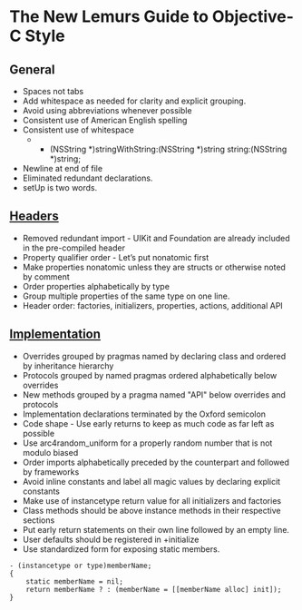 # The New Lemurs Guide to Objective-C Style

## General

* Spaces not tabs
* Add whitespace as needed for clarity and explicit grouping.
* Avoid using abbreviations whenever possible
* Consistent use of American English spelling
* Consistent use of whitespace
  * - (NSString *)stringWithString:(NSString *)string string:(NSString *)string;
* Newline at end of file
* Eliminated redundant declarations.
* setUp is two words.

## [Headers](./Headers.md)

* Removed redundant import - UIKit and Foundation are already included in the pre-compiled header
* Property qualifier order - Let’s put nonatomic first
* Make properties nonatomic unless they are structs or otherwise noted by comment
* Order properties alphabetically by type
* Group multiple properties of the same type on one line.
* Header order: factories, initializers, properties, actions, additional API

## [Implementation](./Implementation.md)

* Overrides grouped by pragmas named by declaring class and ordered by inheritance hierarchy
* Protocols grouped by named pragmas ordered alphabetically below overrides
* New methods grouped by a pragma named "API" below overrides and protocols
* Implementation declarations terminated by the Oxford semicolon
* Code shape - Use early returns to keep as much code as far left as possible
* Use arc4random_uniform for a properly random number that is not modulo biased
* Order imports alphabetically preceded by the counterpart and followed by frameworks
* Avoid inline constants and label all magic values by declaring explicit constants
* Make use of instancetype return value for all initializers and factories
* Class methods should be above instance methods in their respective sections
* Put early return statements on their own line followed by an empty line.
* User defaults should be registered in +initialize
* Use standardized form for exposing static members.
```ObjC
- (instancetype or type)memberName;
{
    static memberName = nil;
    return memberName ? : (memberName = [[memberName alloc] init]);
}
```
